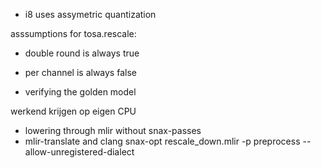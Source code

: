 - i8 uses assymetric quantization

asssumptions for tosa.rescale:

- double round is always true
- per channel is always false

- verifying the golden model

werkend krijgen op eigen CPU

- lowering through mlir without snax-passes
- mlir-translate and clang
snax-opt rescale_down.mlir -p preprocess --allow-unregistered-dialect
